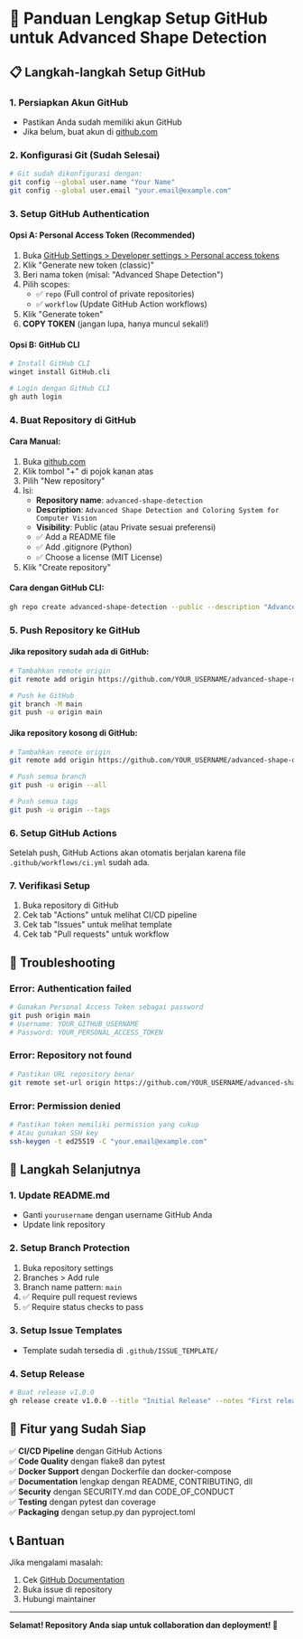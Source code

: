 # 🚀 Panduan Lengkap Setup GitHub untuk Advanced Shape Detection

## 📋 Langkah-langkah Setup GitHub

### 1. **Persiapkan Akun GitHub**
- Pastikan Anda sudah memiliki akun GitHub
- Jika belum, buat akun di [github.com](https://github.com)

### 2. **Konfigurasi Git (Sudah Selesai)**
```bash
# Git sudah dikonfigurasi dengan:
git config --global user.name "Your Name"
git config --global user.email "your.email@example.com"
```

### 3. **Setup GitHub Authentication**

#### Opsi A: Personal Access Token (Recommended)
1. Buka [GitHub Settings > Developer settings > Personal access tokens](https://github.com/settings/tokens)
2. Klik "Generate new token (classic)"
3. Beri nama token (misal: "Advanced Shape Detection")
4. Pilih scopes:
   - ✅ `repo` (Full control of private repositories)
   - ✅ `workflow` (Update GitHub Action workflows)
5. Klik "Generate token"
6. **COPY TOKEN** (jangan lupa, hanya muncul sekali!)

#### Opsi B: GitHub CLI
```bash
# Install GitHub CLI
winget install GitHub.cli

# Login dengan GitHub CLI
gh auth login
```

### 4. **Buat Repository di GitHub**

#### Cara Manual:
1. Buka [github.com](https://github.com)
2. Klik tombol "+" di pojok kanan atas
3. Pilih "New repository"
4. Isi:
   - **Repository name**: `advanced-shape-detection`
   - **Description**: `Advanced Shape Detection and Coloring System for Computer Vision`
   - **Visibility**: Public (atau Private sesuai preferensi)
   - ✅ Add a README file
   - ✅ Add .gitignore (Python)
   - ✅ Choose a license (MIT License)
5. Klik "Create repository"

#### Cara dengan GitHub CLI:
```bash
gh repo create advanced-shape-detection --public --description "Advanced Shape Detection and Coloring System for Computer Vision" --add-readme --gitignore Python --license MIT
```

### 5. **Push Repository ke GitHub**

#### Jika repository sudah ada di GitHub:
```bash
# Tambahkan remote origin
git remote add origin https://github.com/YOUR_USERNAME/advanced-shape-detection.git

# Push ke GitHub
git branch -M main
git push -u origin main
```

#### Jika repository kosong di GitHub:
```bash
# Tambahkan remote origin
git remote add origin https://github.com/YOUR_USERNAME/advanced-shape-detection.git

# Push semua branch
git push -u origin --all

# Push semua tags
git push -u origin --tags
```

### 6. **Setup GitHub Actions**

Setelah push, GitHub Actions akan otomatis berjalan karena file `.github/workflows/ci.yml` sudah ada.

### 7. **Verifikasi Setup**

1. Buka repository di GitHub
2. Cek tab "Actions" untuk melihat CI/CD pipeline
3. Cek tab "Issues" untuk melihat template
4. Cek tab "Pull requests" untuk workflow

## 🔧 Troubleshooting

### Error: Authentication failed
```bash
# Gunakan Personal Access Token sebagai password
git push origin main
# Username: YOUR_GITHUB_USERNAME
# Password: YOUR_PERSONAL_ACCESS_TOKEN
```

### Error: Repository not found
```bash
# Pastikan URL repository benar
git remote set-url origin https://github.com/YOUR_USERNAME/advanced-shape-detection.git
```

### Error: Permission denied
```bash
# Pastikan token memiliki permission yang cukup
# Atau gunakan SSH key
ssh-keygen -t ed25519 -C "your.email@example.com"
```

## 📝 Langkah Selanjutnya

### 1. **Update README.md**
- Ganti `yourusername` dengan username GitHub Anda
- Update link repository

### 2. **Setup Branch Protection**
1. Buka repository settings
2. Branches > Add rule
3. Branch name pattern: `main`
4. ✅ Require pull request reviews
5. ✅ Require status checks to pass

### 3. **Setup Issue Templates**
- Template sudah tersedia di `.github/ISSUE_TEMPLATE/`

### 4. **Setup Release**
```bash
# Buat release v1.0.0
gh release create v1.0.0 --title "Initial Release" --notes "First release of Advanced Shape Detection System"
```

## 🎯 Fitur yang Sudah Siap

✅ **CI/CD Pipeline** dengan GitHub Actions  
✅ **Code Quality** dengan flake8 dan pytest  
✅ **Docker Support** dengan Dockerfile dan docker-compose  
✅ **Documentation** lengkap dengan README, CONTRIBUTING, dll  
✅ **Security** dengan SECURITY.md dan CODE_OF_CONDUCT  
✅ **Testing** dengan pytest dan coverage  
✅ **Packaging** dengan setup.py dan pyproject.toml  

## 📞 Bantuan

Jika mengalami masalah:
1. Cek [GitHub Documentation](https://docs.github.com/)
2. Buka issue di repository
3. Hubungi maintainer

---

**Selamat! Repository Anda siap untuk collaboration dan deployment! 🎉**
